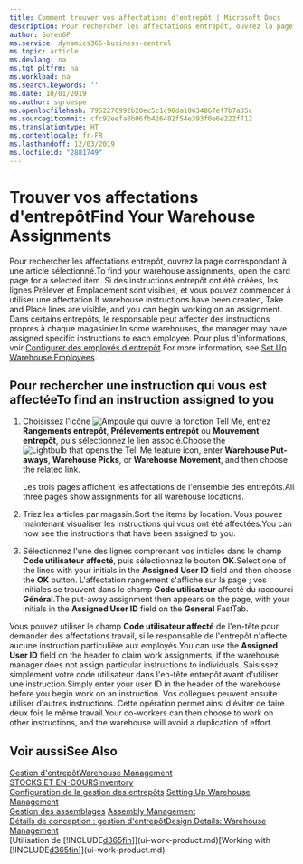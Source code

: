 ```yaml
---
title: Comment trouver vos affectations d'entrepôt | Microsoft Docs
description: Pour rechercher les affectations entrepôt, ouvrez la page correspondant à une article sélectionné. Si des instructions entrepôt ont été créées, les lignes Prélever et Emplacement sont visibles, et vous pouvez commencer à utiliser une affectation. Dans certains entrepôts, le responsable peut affecter des instructions propres à chaque magasinier.
author: SorenGP
ms.service: dynamics365-business-central
ms.topic: article
ms.devlang: na
ms.tgt_pltfrm: na
ms.workload: na
ms.search.keywords: ''
ms.date: 10/01/2019
ms.author: sgroespe
ms.openlocfilehash: 7952276992b28ec5c1c90da10634867ef7b7a35c
ms.sourcegitcommit: cfc92eefa8b06fb426482f54e393f0e6e222f712
ms.translationtype: HT
ms.contentlocale: fr-FR
ms.lasthandoff: 12/03/2019
ms.locfileid: "2881749"
---
```

# <a name="find-your-warehouse-assignments"></a><span data-ttu-id="b4d8b-105">Trouver vos affectations d'entrepôt</span><span class="sxs-lookup"><span data-stu-id="b4d8b-105">Find Your Warehouse Assignments</span></span>
<span data-ttu-id="b4d8b-106">Pour rechercher les affectations entrepôt, ouvrez la page correspondant à une article sélectionné.</span><span class="sxs-lookup"><span data-stu-id="b4d8b-106">To find your warehouse assignments, open the card page for a selected item.</span></span> <span data-ttu-id="b4d8b-107">Si des instructions entrepôt ont été créées, les lignes Prélever et Emplacement sont visibles, et vous pouvez commencer à utiliser une affectation.</span><span class="sxs-lookup"><span data-stu-id="b4d8b-107">If warehouse instructions have been created, Take and Place lines are visible, and you can begin working on an assignment.</span></span> <span data-ttu-id="b4d8b-108">Dans certains entrepôts, le responsable peut affecter des instructions propres à chaque magasinier.</span><span class="sxs-lookup"><span data-stu-id="b4d8b-108">In some warehouses, the manager may have assigned specific instructions to each employee.</span></span> <span data-ttu-id="b4d8b-109">Pour plus d'informations, voir [Configurer des employés d'entrepôt](warehouse-how-to-set-up-warehouse-employees.md).</span><span class="sxs-lookup"><span data-stu-id="b4d8b-109">For more information, see [Set Up Warehouse Employees](warehouse-how-to-set-up-warehouse-employees.md).</span></span>

## <a name="to-find-an-instruction-assigned-to-you"></a><span data-ttu-id="b4d8b-110">Pour rechercher une instruction qui vous est affectée</span><span class="sxs-lookup"><span data-stu-id="b4d8b-110">To find an instruction assigned to you</span></span>  
1.  <span data-ttu-id="b4d8b-111">Choisissez l'icône ![Ampoule qui ouvre la fonction Tell Me](media/ui-search/search_small.png "Dites-moi ce que vous voulez faire"), entrez **Rangements entrepôt**, **Prélèvements entrepôt** ou **Mouvement entrepôt**, puis sélectionnez le lien associé.</span><span class="sxs-lookup"><span data-stu-id="b4d8b-111">Choose the ![Lightbulb that opens the Tell Me feature](media/ui-search/search_small.png "Tell me what you want to do") icon, enter **Warehouse Put-aways**, **Warehouse Picks**, or **Warehouse Movement**, and then choose the related link.</span></span>

    <span data-ttu-id="b4d8b-112">Les trois pages affichent les affectations de l'ensemble des entrepôts.</span><span class="sxs-lookup"><span data-stu-id="b4d8b-112">All three pages show assignments for all warehouse locations.</span></span>  

2. <span data-ttu-id="b4d8b-113">Triez les articles par magasin.</span><span class="sxs-lookup"><span data-stu-id="b4d8b-113">Sort the items by location.</span></span> <span data-ttu-id="b4d8b-114">Vous pouvez maintenant visualiser les instructions qui vous ont été affectées.</span><span class="sxs-lookup"><span data-stu-id="b4d8b-114">You can now see the instructions that have been assigned to you.</span></span>  
3. <span data-ttu-id="b4d8b-115">Sélectionnez l'une des lignes comprenant vos initiales dans le champ **Code utilisateur affecté**, puis sélectionnez le bouton **OK**.</span><span class="sxs-lookup"><span data-stu-id="b4d8b-115">Select one of the lines with your initials in the **Assigned User ID** field and then choose the **OK** button.</span></span> <span data-ttu-id="b4d8b-116">L'affectation rangement s'affiche sur la page ; vos initiales se trouvent dans le champ **Code utilisateur** affecté du raccourci **Général**.</span><span class="sxs-lookup"><span data-stu-id="b4d8b-116">The put-away assignment then appears on the page, with your initials in the **Assigned User ID** field on the **General** FastTab.</span></span>  

<span data-ttu-id="b4d8b-117">Vous pouvez utiliser le champ **Code utilisateur affecté** de l'en-tête pour demander des affectations travail, si le responsable de l'entrepôt n'affecte aucune instruction particulière aux employés.</span><span class="sxs-lookup"><span data-stu-id="b4d8b-117">You can use the **Assigned User ID** field on the header to claim work assignments, if the warehouse manager does not assign particular instructions to individuals.</span></span> <span data-ttu-id="b4d8b-118">Saisissez simplement votre code utilisateur dans l'en-tête entrepôt avant d'utiliser une instruction.</span><span class="sxs-lookup"><span data-stu-id="b4d8b-118">Simply enter your user ID in the header of the warehouse before you begin work on an instruction.</span></span> <span data-ttu-id="b4d8b-119">Vos collègues peuvent ensuite utiliser d'autres instructions. Cette opération permet ainsi d'éviter de faire deux fois le même travail.</span><span class="sxs-lookup"><span data-stu-id="b4d8b-119">Your co-workers can then choose to work on other instructions, and the warehouse will avoid a duplication of effort.</span></span>  

## <a name="see-also"></a><span data-ttu-id="b4d8b-120">Voir aussi</span><span class="sxs-lookup"><span data-stu-id="b4d8b-120">See Also</span></span>  
[<span data-ttu-id="b4d8b-121">Gestion d'entrepôt</span><span class="sxs-lookup"><span data-stu-id="b4d8b-121">Warehouse Management</span></span>](warehouse-manage-warehouse.md)  
[<span data-ttu-id="b4d8b-122">STOCKS ET EN-COURS</span><span class="sxs-lookup"><span data-stu-id="b4d8b-122">Inventory</span></span>](inventory-manage-inventory.md)  
<span data-ttu-id="b4d8b-123">[Configuration de la gestion des entrepôts](warehouse-setup-warehouse.md)   </span><span class="sxs-lookup"><span data-stu-id="b4d8b-123">[Setting Up Warehouse Management](warehouse-setup-warehouse.md)   </span></span>  
<span data-ttu-id="b4d8b-124">[Gestion des assemblages](assembly-assemble-items.md)  </span><span class="sxs-lookup"><span data-stu-id="b4d8b-124">[Assembly Management](assembly-assemble-items.md)  </span></span>  
[<span data-ttu-id="b4d8b-125">Détails de conception : gestion d'entrepôt</span><span class="sxs-lookup"><span data-stu-id="b4d8b-125">Design Details: Warehouse Management</span></span>](design-details-warehouse-management.md)  
<span data-ttu-id="b4d8b-126">[Utilisation de [!INCLUDE[d365fin](includes/d365fin_md.md)]](ui-work-product.md)</span><span class="sxs-lookup"><span data-stu-id="b4d8b-126">[Working with [!INCLUDE[d365fin](includes/d365fin_md.md)]](ui-work-product.md)</span></span> 
